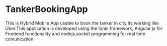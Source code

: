 # TankerBookingApp
This is Hybrid Mobile App usable to book the tanker in city,Its working like Uber.This application is developed using the Ionic framework,
Angular js for Frontend functionality and nodejs,socket programming for real time comunication.
